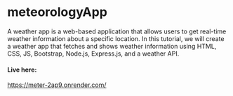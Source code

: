 # meteorologyApp

A weather app is a web-based application that allows users to get real-time weather information about a specific location. In this tutorial, we will create a weather app that fetches and shows weather information using HTML, CSS, JS, Bootstrap, Node.js, Express.js, and a weather API.

#### Live here:
https://meter-2ap9.onrender.com/
